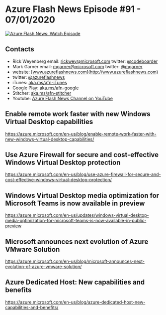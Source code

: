 # Azure Flash News Episode #91 - 07/01/2020

[![Azure Flash News: Watch Episode](https://img.youtube.com/vi/qZAKgWMxQng_M/0.jpg)](https://youtu.beqZAKgWMxQng_M "Azure Flash News: Episode 91")

## Contacts

* Rick Weyenberg  email: rickwey@microsoft.com twitter: [@codeboarder](https://www.twitter.com/codeboarder)
* Mark Garner email: mgarner@microsoft.com twitter: [@mgarner](https://www.twitter.com/mgarner)
* website: [www.azureflashnews.com](http://www.azureflashnews.com)
* twitter: [@azureflashnews](https://www.twitter.com/azureflashnews)
* iTunes: [aka.ms/afn-iTunes](https://aka.ms/afn-iTunes)
* Google Play: [aka.ms/afn-google](https://aka.ms/afn-google)
* Stitcher: [aka.ms/afn-stitcher](https://aka.ms/afn-stitcher)
* Youtube: [Azure Flash News Channel on YouTube](https://www.youtube.com/channel/UCV6U_D4q7OxQaf0rFfEb6fQ)

## Enable remote work faster with new Windows Virtual Desktop capabilities

https://azure.microsoft.com/en-us/blog/enable-remote-work-faster-with-new-windows-virtual-desktop-capabilities/

## Use Azure Firewall for secure and cost-effective Windows Virtual Desktop protection

https://azure.microsoft.com/en-us/blog/use-azure-firewall-for-secure-and-cost-effective-windows-virtual-desktop-protection/

## Windows Virtual Desktop media optimization for Microsoft Teams is now available in preview

https://azure.microsoft.com/en-us/updates/windows-virtual-desktop-media-optimization-for-microsoft-teams-is-now-available-in-public-preview

## Microsoft announces next evolution of Azure VMware Solution

https://azure.microsoft.com/en-us/blog/microsoft-announces-next-evolution-of-azure-vmware-solution/

## Azure Dedicated Host: New capabilities and benefits

https://azure.microsoft.com/en-us/blog/azure-dedicated-host-new-capabilities-and-benefits/

